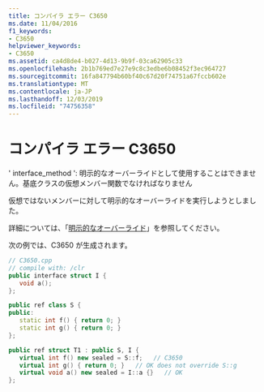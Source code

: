 ```yaml
---
title: コンパイラ エラー C3650
ms.date: 11/04/2016
f1_keywords:
- C3650
helpviewer_keywords:
- C3650
ms.assetid: ca4d8de4-b027-4d13-9b9f-03ca62905c33
ms.openlocfilehash: 2b1b769ed7e27e9c8c3edbe6b08452f3ec964727
ms.sourcegitcommit: 16fa847794b60bf40c67d20f74751a67fccb602e
ms.translationtype: MT
ms.contentlocale: ja-JP
ms.lasthandoff: 12/03/2019
ms.locfileid: "74756358"
---
```

# <a name="compiler-error-c3650"></a>コンパイラ エラー C3650

' interface_method ': 明示的なオーバーライドとして使用することはできません。基底クラスの仮想メンバー関数でなければなりません

仮想ではないメンバーに対して明示的なオーバーライドを実行しようとしました。

詳細については、「[明示的なオーバーライド](../../extensions/explicit-overrides-cpp-component-extensions.md)」を参照してください。

次の例では、C3650 が生成されます。

```cpp
// C3650.cpp
// compile with: /clr
public interface struct I {
   void a();
};

public ref class S {
public:
   static int f() { return 0; }
   static int g() { return 0; }
};

public ref struct T1 : public S, I {
   virtual int f() new sealed = S::f;   // C3650
   virtual int g() { return 0; }   // OK does not override S::g
   virtual void a() new sealed = I::a {}   // OK
};
```
